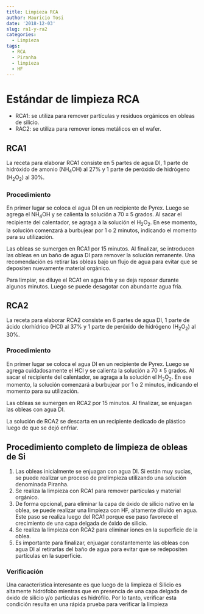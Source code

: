 ```yaml
---
title: Limpieza RCA
author: Mauricio Tosi
date: '2018-12-03'
slug: ra1-y-ra2
categories:
  - Limpieza
tags:
  - RCA
  - Piranha
  - limpieza
  - HF
---
```


# Estándar de limpieza RCA

- RCA1: se utiliza para remover partículas y residuos orgánicos en obleas de silicio.
- RAC2: se utiliza para remover iones metálicos en el wafer.
  

## RCA1

La receta para elaborar RCA1 consiste en 5 partes de agua DI, 1 parte de hidróxido de amonio (NH$_4$OH) al 27% y 1 parte de peróxido de hidrógeno (H$_2$O$_2$) al 30%.

### Procedimiento

En primer lugar se coloca el agua DI en un recipiente de Pyrex. Luego se agrega el NH$_4$OH y se calienta la solución a $70\pm5$ grados. Al sacar el recipiente del calentador, se agraga a la solución el H$_2$O$_2$. En ese momento, la solución comenzará a burbujear por 1 o 2 minutos, indicando el momento para su utilización.

Las obleas se sumergen en RCA1 por 15 minutos. Al finalizar, se introducen las obleas en un baño de agua DI para remover la solución remanente. Una recomendación es retirar las obleas bajo un flujo de agua para evitar que se depositen nuevamente material orgánico.

Para limpiar, se diluye el RCA1 en agua fría y se deja reposar durante algunos minutos. Luego se puede desagotar con abundante agua fría.

## RCA2

La receta para elaborar RCA2 consiste en 6 partes de agua DI, 1 parte de ácido clorhídrico (HCl) al 37% y 1 parte de peróxido de hidrógeno (H$_2$O$_2$) al 30%.

### Procedimiento

En primer lugar se coloca el agua DI en un recipiente de Pyrex. Luego se agrega cuidadosamente el HCl y se calienta la solución a $70\pm5$ grados. Al sacar el recipiente del calentador, se agraga a la solución el H$_2$O$_2$. En ese momento, la solución comenzará a burbujear por 1 o 2 minutos, indicando el momento para su utilización.

Las obleas se sumergen en RCA2 por 15 minutos. Al finalizar, se enjuagan las obleas con agua DI.

La solución de RCA2 se descarta en un recipiente dedicado de plástico luego de que se dejó enfriar.

## Procedimiento completo de limpieza de obleas de Si

1. Las obleas inicialmente se enjuagan con agua DI. Si están muy sucias, se puede realizar un proceso de prelimpieza utilizando una solución denominada Piranha.
2. Se realiza la limpieza con RCA1 para remover partículas y material orgánico. 
3. De forma opcional, para eliminar la capa de óxido de silicio nativo en la oblea, se puede realizar una limpieza con HF, altamente diluido en agua. Este paso se realiza luego del RCA1 porque ese paso favorece el crecimiento de una capa delgada de óxido de silicio.
4. Se realiza la limpieza con RCA2 para eliminar iones en la superficie de la oblea.
5. Es importante para finalizar, enjuagar constantemente las obleas con agua DI al retirarlas del baño de agua para evitar que se redepositen partículas en la superficie.

### Verificación

Una característica interesante es que luego de la limpieza el Silicio es altamente hidrófobo mientras que en presencia de una capa delgada de óxido de silicio y/o partículas es hidrófilo. Por lo tanto, verificar esta condición resulta en una rápida prueba para verificar la limpieza